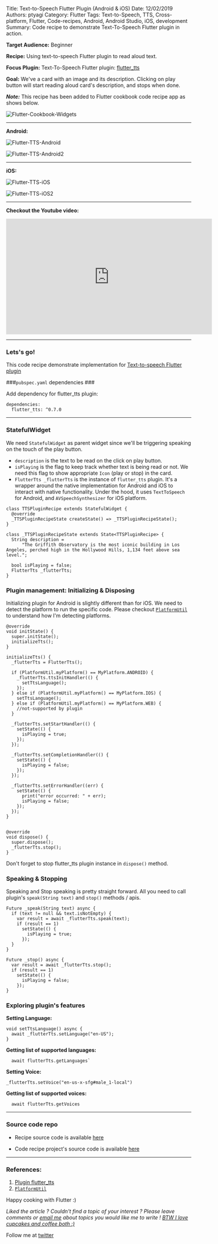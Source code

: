 Title: Text-to-Speech Flutter Plugin (Android & iOS)
Date: 12/02/2019
Authors: ptyagi
Category: Flutter
Tags: Text-to-Speech, TTS, Cross-platform, Flutter, Code-recipes, Android, Android Studio, iOS, development
Summary: Code recipe to demonstrate Text-To-Speech Flutter plugin in action.

**Target Audience:** Beginner

**Recipe:** Using text-to-speech Flutter plugin to read aloud text.

**Focus Plugin:** Text-To-Speech Flutter plugin: [flutter_tts](https://pub.dev/packages/flutter_tts)

**Goal:** We've a card with an image and its description. Clicking on play button will start reading aloud card's description, and stops when done.

***Note:*** This recipe has been added to Flutter cookbook code recipe app as shows below.

![Flutter-Cookbook-Widgets]({attach}../../images/flutter/tts_menu.jpg)

---
**Android:**

![Flutter-TTS-Android]({attach}../../images/flutter/tts_android.png)

![Flutter-TTS-Android2]({attach}../../images/flutter/tts_android2.png)

---
**iOS:**

![Flutter-TTS-iOS]({attach}../../images/flutter/tts_ios.jpg)


![Flutter-TTS-iOS2]({attach}../../images/flutter/tts_ios2.jpg)

---
**Checkout the Youtube video:**

<iframe width="560" height="315" src="https://www.youtube.com/embed/ktsIgzhko6c" frameborder="0" allow="accelerometer; autoplay; encrypted-media; gyroscope; picture-in-picture" allowfullscreen></iframe>

---
### Lets's go! ###

This code recipe demonstrate implementation for [Text-to-speech Flutter plugin](https://pub.dev/packages/flutter_tts)

###`pubspec.yaml` dependencies ###

Add dependency for flutter_tts plugin:

```
dependencies:
  flutter_tts: ^0.7.0
```

---

### StatefulWidget ###

We need `StatefulWidget` as parent widget since we'll be triggering speaking on the touch of the play button.

* ``description`` is the text to be read on the click on play button.
* `isPlaying` is the flag to keep track whether text is being read or not. We need this flag to show appropriate `Icon` (play or stop) in the card.
* `FlutterTts _flutterTts` is the instance of `flutter_tts` plugin. It's a wrapper around the native implementation for Android and iOS to interact with native functionality. Under the hood, it uses `TextToSpeech` for Android, and `AVSpeechSynthesizer` for iOS platform.

```
class TTSPluginRecipe extends StatefulWidget {
  @override
  _TTSPluginRecipeState createState() => _TTSPluginRecipeState();
}

class _TTSPluginRecipeState extends State<TTSPluginRecipe> {
  String description =
      "The Griffith Observatory is the most iconic building in Los Angeles, perched high in the Hollywood Hills, 1,134 feet above sea level.";

  bool isPlaying = false;
  FlutterTts _flutterTts;    
}      
```

### Plugin management: Initializing & Disposing ###

Initializing plugin for Android is slightly different than for iOS. We need to detect the platform to run the specific code. Please checkout [`PlatformUtil`](https://github.com/ptyagicodecamp/flutter_cookbook/blob/widgets/flutter_widgets/lib/plugins/platform/platform.dart) to understand how I'm detecting platforms.

```
@override
void initState() {
  super.initState();
  initializeTts();
}

initializeTts() {
  _flutterTts = FlutterTts();

  if (PlatformUtil.myPlatform() == MyPlatform.ANDROID) {
    _flutterTts.ttsInitHandler(() {
      setTtsLanguage();
    });
  } else if (PlatformUtil.myPlatform() == MyPlatform.IOS) {
    setTtsLanguage();
  } else if (PlatformUtil.myPlatform() == MyPlatform.WEB) {
    //not-supported by plugin
  }

  _flutterTts.setStartHandler(() {
    setState(() {
      isPlaying = true;
    });
  });

  _flutterTts.setCompletionHandler(() {
    setState(() {
      isPlaying = false;
    });
  });

  _flutterTts.setErrorHandler((err) {
    setState(() {
      print("error occurred: " + err);
      isPlaying = false;
    });
  });
}


@override
void dispose() {
  super.dispose();
  _flutterTts.stop();
}

```

Don't forget to stop flutter_tts plugin instance in `dispose()` method.

### Speaking & Stopping ###

Speaking and Stop speaking is pretty straight forward. All you need to call plugin's `speak(String text)` and `stop()` methods / apis.

```
Future _speak(String text) async {
  if (text != null && text.isNotEmpty) {
    var result = await _flutterTts.speak(text);
    if (result == 1)
      setState(() {
        isPlaying = true;
      });
  }
}

Future _stop() async {
  var result = await _flutterTts.stop();
  if (result == 1)
    setState(() {
      isPlaying = false;
    });
}
```

### Exploring plugin's features ###

**Setting Language:**

```
void setTtsLanguage() async {
  await _flutterTts.setLanguage("en-US");
}
```

**Getting list of supported languages:**
```
  await flutterTts.getLanguages`
```

**Setting Voice:**
```
_flutterTts.setVoice("en-us-x-sfg#male_1-local")
```

**Getting list of supported voices:**
```
  await flutterTts.getVoices
```

---

### Source code repo ###

* Recipe source code is available [here](https://github.com/ptyagicodecamp/flutter_cookbook/tree/widgets/flutter_widgets/lib/tts)

* Code recipe project's source code is available [here](https://github.com/ptyagicodecamp/flutter_cookbook/tree/widgets/flutter_widgets/)

---

### References: ###

1. [Plugin flutter_tts](https://pub.dev/packages/flutter_tts)
2. [`PlatformUtil`](https://github.com/ptyagicodecamp/flutter_cookbook/blob/widgets/flutter_widgets/lib/plugins/platform/platform.dart)


Happy cooking with Flutter :)

_Liked the article ?
Couldn't find a topic of your interest ? Please leave comments or [email me](mailto:ptyagicodecamp@gmail.com) about topics you would like me to write !
[BTW I love cupcakes and coffee both :)](https://www.paypal.me/pritya)_

Follow me at [twitter](https://twitter.com/ptyagi13)
